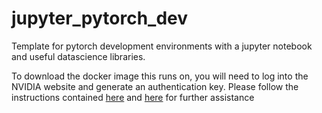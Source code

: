 # jupyter_pytorch_dev
Template for pytorch development environments with a jupyter notebook and useful datascience libraries.

To download the docker image this runs on, you will need to log into the NVIDIA website and generate an authentication key. Please follow the instructions contained [here](https://docs.nvidia.com/ngc/ngc-overview/index.html#generating-api-key) and [here](https://docs.nvidia.com/ngc/ngc-catalog-user-guide/index.html#accessing_registry) for further assistance
